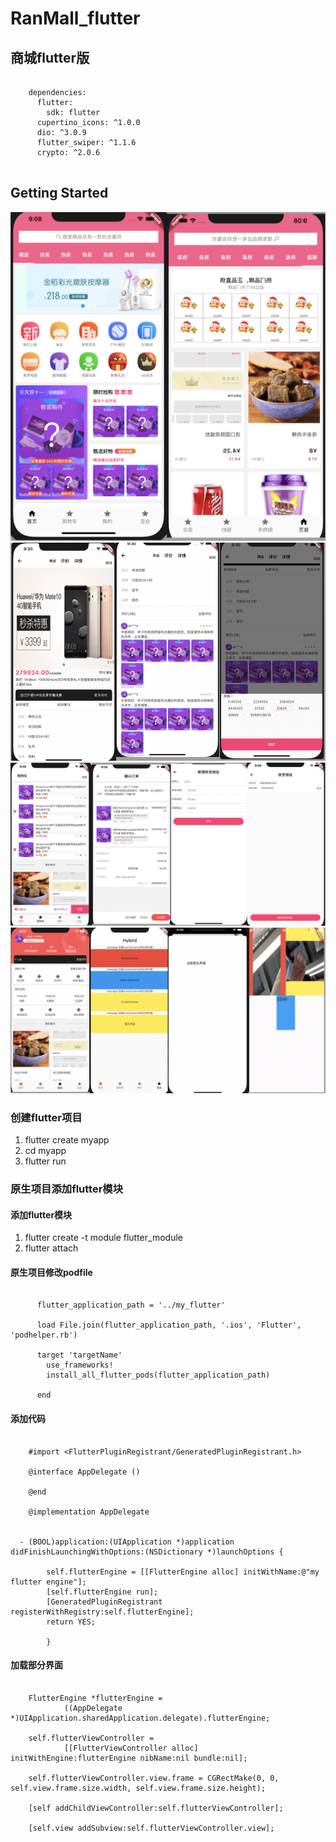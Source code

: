 # RanMall_flutter

## 商城flutter版

```

    dependencies:
      flutter:
        sdk: flutter
      cupertino_icons: ^1.0.0
      dio: ^3.0.9
      flutter_swiper: ^1.1.6
      crypto: ^2.0.6
      
```

## Getting Started
![详情](https://github.com/MysteryRan/RanMall_flutter/blob/master/images/1.png "界面")
![购物车](https://github.com/MysteryRan/RanMall_flutter/blob/master/images/4.png "界面")
![双十一](https://github.com/MysteryRan/RanMall_flutter/blob/master/images/2.png "界面")
![购物车](https://github.com/MysteryRan/RanMall_flutter/blob/master/images/3.png "界面")

### 创建flutter项目

1. flutter create myapp
2. cd myapp
3. flutter run

### 原生项目添加flutter模块

#### 添加flutter模块

1. flutter create -t module flutter_module
2. flutter attach

#### 原生项目修改podfile

```

      flutter_application_path = '../my_flutter'
  
      load File.join(flutter_application_path, '.ios', 'Flutter', 'podhelper.rb')

      target 'targetName' 
        use_frameworks!
        install_all_flutter_pods(flutter_application_path)

      end

```

#### 添加代码

```

    #import <FlutterPluginRegistrant/GeneratedPluginRegistrant.h>

    @interface AppDelegate ()

    @end

    @implementation AppDelegate

  
  - (BOOL)application:(UIApplication *)application didFinishLaunchingWithOptions:(NSDictionary *)launchOptions {
  
        self.flutterEngine = [[FlutterEngine alloc] initWithName:@"my flutter engine"];
        [self.flutterEngine run];
        [GeneratedPluginRegistrant registerWithRegistry:self.flutterEngine];
        return YES;
        
        }

```

#### 加载部分界面

```

    FlutterEngine *flutterEngine =
            ((AppDelegate *)UIApplication.sharedApplication.delegate).flutterEngine;
            
    self.flutterViewController =
            [[FlutterViewController alloc] initWithEngine:flutterEngine nibName:nil bundle:nil];
            
    self.flutterViewController.view.frame = CGRectMake(0, 0, self.view.frame.size.width, self.view.frame.size.height);
    
    [self addChildViewController:self.flutterViewController];
    
    [self.view addSubview:self.flutterViewController.view];
    
```
